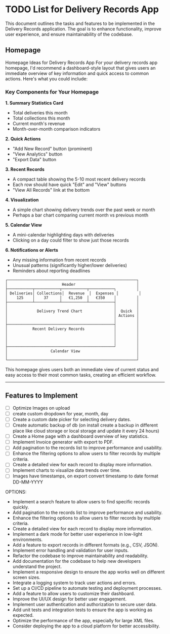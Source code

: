 # TODO List for Delivery Records App

This document outlines the tasks and features to be implemented in the Delivery Records application. The goal is to enhance functionality, improve user experience, and ensure maintainability of the codebase.

## Homepage

Homepage Ideas for Delivery Records App
For your delivery records app homepage, I'd recommend a dashboard-style layout that gives users an immediate overview of key information and quick access to common actions. Here's what you could include:

### Key Components for Your Homepage

**1. Summary Statistics Card**

- Total deliveries this month
- Total collections this month
- Current month's revenue
- Month-over-month comparison indicators

**2. Quick Actions**

- "Add New Record" button (prominent)
- "View Analytics" button
- "Export Data" button

**3. Recent Records**

- A compact table showing the 5-10 most recent delivery records
- Each row should have quick "Edit" and "View" buttons
- "View All Records" link at the bottom

**4. Visualization**

- A simple chart showing delivery trends over the past week or month
- Perhaps a bar chart comparing current month vs previous month

**5. Calendar View** 
  - A mini-calendar highlighting days with deliveries 
  - Clicking on a day could filter to show just those records

**6. Notifications or Alerts**
   - Any missing information from recent records
   - Unusual patterns (significantly higher/lower deliveries)
   - Reminders about reporting deadlines

```
┌─────────────────────────────────────────────────────────┐
│                        Header                           │
├───────────┬───────────┬───────────┬───────────┐         │
│ Deliveries│ Collections│  Revenue  │  Expenses │         │
│    125    │    37     │   €1,250  │   €350    │         │
├───────────┴───────────┴───────────┴───────────┤         │
│                                               │         │
│             Delivery Trend Chart              │  Quick  │
│                                               │ Actions │
│                                               │         │
├───────────────────────────────────────────────┤         │
│           Recent Delivery Records             │         │
│                                               │         │
│                                               │         │
│                                               │         │
├───────────────────────────────────────────────┘         │
│                   Calendar View                         │
│                                                         │
└─────────────────────────────────────────────────────────┘
```

This homepage gives users both an immediate view of current status and easy access to their most common tasks, creating an efficient workflow.

---

## Features to Implement

- [ ] Optimize Images on upload
- [ ] create custom dropdown for year, month, day
- [ ] Create a custom date picker for selecting delivery dates.
- [ ] Create automatic backup of db (on install create a backup in different place like cloud storage or local storage and update it every 24 hours)
- [ ] Create a Home page with a dashboard overview of key statistics.
- [ ] Implement Invoice generator with export to PDF.
- [ ] Add pagination to the records list to improve performance and usability.
- [ ] Enhance the filtering options to allow users to filter records by multiple criteria.
- [ ] Create a detailed view for each record to display more information.
- [ ] Implement charts to visualize data trends over time.
- [ ] Images have timestamps, on export convert timestamp to date format DD-MM-YYYY

OPTIONS:

- Implement a search feature to allow users to find specific records quickly.
- Add pagination to the records list to improve performance and usability.
- Enhance the filtering options to allow users to filter records by multiple criteria.
- Create a detailed view for each record to display more information.
- Implement a dark mode for better user experience in low-light environments.
- Add a feature to export records in different formats (e.g., CSV, JSON).
- Implement error handling and validation for user inputs.
- Refactor the codebase to improve maintainability and readability.
- Add documentation for the codebase to help new developers understand the project.
- Implement a responsive design to ensure the app works well on different screen sizes.
- Integrate a logging system to track user actions and errors.
- Set up a CI/CD pipeline to automate testing and deployment processes.
- Add a feature to allow users to customize their dashboard.
- Improve the UI/UX design for better user engagement.
- Implement user authentication and authorization to secure user data.
- Add unit tests and integration tests to ensure the app is working as expected.
- Optimize the performance of the app, especially for large XML files.
- Consider deploying the app to a cloud platform for better accessibility.


